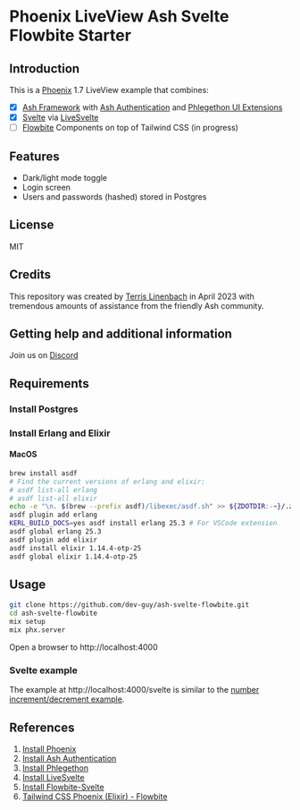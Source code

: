 # Phoenix LiveView Ash Svelte Flowbite Starter

## Introduction

This is a [Phoenix](https://www.phoenixframework.org/) 1.7 LiveView example that combines:

- [x] [Ash Framework](https://ash-hq.org) with [Ash Authentication](https://github.com/team-alembic/ash_authentication) and [Phlegethon UI Extensions](https://github.com/frankdugan3/phlegethon) 
- [x] [Svelte](https://svelte.dev) via [LiveSvelte](https://github.com/woutdp/live_svelte)
- [ ] [Flowbite](https://flowbite.com) Components on top of Tailwind CSS (in progress)

## Features

- Dark/light mode toggle
- Login screen
- Users and passwords (hashed) stored in Postgres

## License

MIT

## Credits

This repository was created by [Terris Linenbach](https://genserver.social/Terris) in April 2023 with tremendous amounts of assistance from the friendly Ash community.

## Getting help and additional information

Join us on [Discord](https://discord.com/invite/D7FNG2q)

## Requirements

### Install Postgres

### Install Erlang and Elixir

#### MacOS

```sh
brew install asdf
# Find the current versions of erlang and elixir:
# asdf list-all erlang
# asdf list-all elixir
echo -e "\n. $(brew --prefix asdf)/libexec/asdf.sh" >> ${ZDOTDIR:-~}/.zshrc
asdf plugin add erlang
KERL_BUILD_DOCS=yes asdf install erlang 25.3 # For VSCode extension
asdf global erlang 25.3
asdf plugin add elixir
asdf install elixir 1.14.4-otp-25
asdf global elixir 1.14.4-otp-25
```

## Usage

```sh
git clone https://github.com/dev-guy/ash-svelte-flowbite.git
cd ash-svelte-flowbite
mix setup
mix phx.server
```

Open a browser to http://localhost:4000

### Svelte example

The example at http://localhost:4000/svelte is similar to the [number increment/decrement example](https://svelte.dev/repl/65fc4b475b884dcba414139848ff02ef?version=3.29.0).

## References

1. [Install Phoenix](https://hexdocs.pm/phoenix/installation.html)
2. [Install Ash Authentication](https://hexdocs.pm/ash_authentication_phoenix/getting-started-with-ash-authentication-phoenix.html)
3. [Install Phlegethon](https://github.com/frankdugan3/phlegethon/blob/main/documentation/tutorials/get-started.md)
4. [Install LiveSvelte](https://github.com/woutdp/live_svelte/blob/master/README.md)
5. [Install Flowbite-Svelte](https://medium.com/mkdir-awesome/getting-started-with-flowbite-svelte-37b086ce9db5)
6. [Tailwind CSS Phoenix (Elixir) - Flowbite](https://flowbite.com/docs/getting-started/phoenix/)
